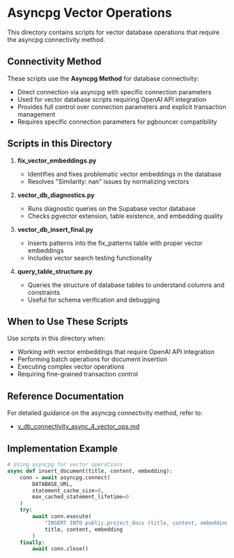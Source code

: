 # Asyncpg Vector Operations

This directory contains scripts for vector database operations that require the asyncpg connectivity method.

## Connectivity Method

These scripts use the **Asyncpg Method** for database connectivity:
- Direct connection via asyncpg with specific connection parameters
- Used for vector database scripts requiring OpenAI API integration
- Provides full control over connection parameters and explicit transaction management
- Requires specific connection parameters for pgbouncer compatibility

## Scripts in this Directory

1. **fix_vector_embeddings.py**
   - Identifies and fixes problematic vector embeddings in the database
   - Resolves "Similarity: nan" issues by normalizing vectors

2. **vector_db_diagnostics.py**
   - Runs diagnostic queries on the Supabase vector database
   - Checks pgvector extension, table existence, and embedding quality

3. **vector_db_insert_final.py**
   - Inserts patterns into the fix_patterns table with proper vector embeddings
   - Includes vector search testing functionality

4. **query_table_structure.py**
   - Queries the structure of database tables to understand columns and constraints
   - Useful for schema verification and debugging

## When to Use These Scripts

Use scripts in this directory when:
- Working with vector embeddings that require OpenAI API integration
- Performing batch operations for document insertion
- Executing complex vector operations
- Requiring fine-grained transaction control

## Reference Documentation

For detailed guidance on the asyncpg connectivity method, refer to:
- [v_db_connectivity_async_4_vector_ops.md](/Docs/Docs_18_Vector_Operations/Documentation/v_db_connectivity_async_4_vector_ops.md)

## Implementation Example

```python
# Using asyncpg for vector operations
async def insert_document(title, content, embedding):
    conn = await asyncpg.connect(
        DATABASE_URL,
        statement_cache_size=0,
        max_cached_statement_lifetime=0
    )
    try:
        await conn.execute(
            "INSERT INTO public.project_docs (title, content, embedding) VALUES ($1, $2, $3)",
            title, content, embedding
        )
    finally:
        await conn.close()
```
